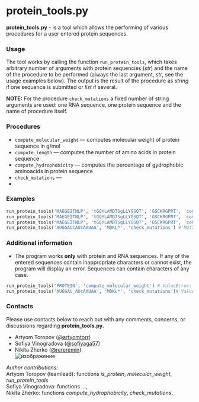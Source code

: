 # protein_tools.py

**protein_tools.py** - is a tool which allows the performing of various procedures for a user entered protein sequences. 

### Usage

The tool works by calling the function `run_protein_tools`, which takes arbitrary number of arguments with protein sequencies (*str*) and the name of the procedure to be performed (always the last argument, *str*, see the usage examples below). The output is the result of the procedure as *string* if one sequence is submitted or *list* if several.

**NOTE:**  For the procedure `check_mutations` a fixed number of string arguments are used: one RNA sequence, one protein sequence and the name of procedure itself.

### Procedures

- `compute_molecular_weight` — computes molecular weight of protein sequence in g/mol
- `compute_length` — computes the number of amino acids in protein sequence
- `compute_hydrophobicity` — computes the percentage of gydrophobic aminoacids in protein sequence
- `check_mutations` —
- 

### Examples
```python
run_protein_tools('MAEGEITNLP', 'tGQYLAMDTSgLLYGSQT', 'GSCKRGPRT', 'compute_length') # [10, 18, 9]
run_protein_tools('MAEGEITNLP', 'tGQYLAMDTSgLLYGSQT', 'GSCKRGPRT', 'compute_molecular_weight') # [1055.496, 1886.872, 942.482]
run_protein_tools('MAEGEITNLP', 'tGQYLAMDTSgLLYGSQT', 'GSCKRGPRT', 'compute_hydrophobicity') # [50.0, 27.778, 11.111]
run_protein_tools('AUGGAUCAUcAAUAA', 'MDKL*', 'check_mutations') #'Mutations:K3, L4.'
```
   
### Additional information
- The program works **only** with protein and RNA sequences. If any of the entered sequences contain inappropriate characters or cannot exist, the program will display an error. Sequences can contain characters of any case.

```python
run_protein_tools('PROTEIN', 'compute_molecular_weight') # ValueError: Invalid protein sequence
run_protein_tools('AUGGAU_AUcAAUAA', 'MDKL*', 'check_mutations')# ValueError: Invalid RNA sequence
```

### Contacts
Please use contacts below to reach out with any comments, concerns, or discussions regarding **protein_tools.py.** <br>
- Artyom Toropov ([@artyomtorr](github.com/artyomtorr)) <br>
- Sofiya Vinogradova ([@sofiyaga57](github.com/sofiyaga57)) <br>
- Nikita Zherko ([@rereremin](github.com/rereremin)) <br>
![изображение](https://github.com/artyomtorr/HW4_Functions2/assets/144557024/88f1c523-711a-40d7-9134-30c6b6639037)


*Author contributions:* <br> 
Artyom Toropov (teamlead): functions *is_protein*, *molecular_weight*, *run_protein_tools* <br> 
Sofiya Vinogradova: functions ..., <br> 
Nikita Zherko: functions *compute_hydrophobicity*, *check_mutations*.
